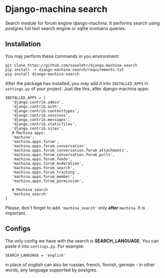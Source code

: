 # Django-machina search
Search module for forum engine django-machina. It performs search using postgres full text search engine or sqlite icontains queries.

## Installation
You may perform these commands in you environment:

```
git clone https://github.com/savelmtr/django-machina-search
pip install -r django-machina-search/requirements.txt
pip install django-machina-search
```
After the package has installed, you may add it into `INSTALLED_APPS` in `settings.py` of your project. Just like this, after django-machina apps:
 ```
 INSTALLED_APPS = [
    'django.contrib.admin',
    'django.contrib.auth',
    'django.contrib.contenttypes',
    'django.contrib.sessions',
    'django.contrib.messages',
    'django.contrib.staticfiles',
    'django.contrib.sites',
    # Machina apps:
    'machina',
    'machina.apps.forum',
    'machina.apps.forum_conversation',
    'machina.apps.forum_conversation.forum_attachments',
    'machina.apps.forum_conversation.forum_polls',
    'machina.apps.forum_feeds',
    'machina.apps.forum_moderation',
    'machina.apps.forum_search',
    'machina.apps.forum_tracking',
    'machina.apps.forum_member',
    'machina.apps.forum_permission',
    
    # Machina search
    'machina_search'
 ]
 ```
 Please, don't forget to add `'machina_search'` only **after** `machina`. It is important.

## Configs

The only config we have with the search is **SEARCH_LANGUAGE**. You can paste it into `settings.py`. For example:
```
SEARCH_LANGUAGE = 'english'
```
in place of _english_ can also be russian, french, finnish, german - in other words, any language supported by postgres.
